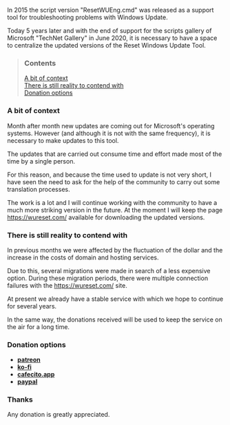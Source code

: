 In 2015 the script version "ResetWUEng.cmd" was released as a support tool for troubleshooting problems with Windows Update.

Today 5 years later and with the end of support for the scripts gallery of Microsoft "TechNet Gallery" in June 2020, it is necessary to have a space to centralize the updated versions of the Reset Windows Update Tool.


> ### Contents
>
> [A bit of context](#a-bit-of-context) <br />
> [There is still reality to contend with](#there-is-still-reality-to-contend-with) <br />
> [Donation options](#donation-options)


### A bit of context

Month after month new updates are coming out for Microsoft's operating systems. However (and although it is not with the same frequency), it is necessary to make updates to this tool.

The updates that are carried out consume time and effort made most of the time by a single person.

For this reason, and because the time used to update is not very short, I have seen the need to ask for the help of the community to carry out some translation processes.

The work is a lot and I will continue working with the community to have a much more striking version in the future. At the moment I will keep the page https://wureset.com/ available for downloading the updated versions.


### There is still reality to contend with

In previous months we were affected by the fluctuation of the dollar and the increase in the costs of domain and hosting services.

Due to this, several migrations were made in search of a less expensive option. During these migration periods, there were multiple connection failures with the https://wureset.com/ site.

At present we already have a stable service with which we hope to continue for several years.

In the same way, the donations received will be used to keep the service on the air for a long time.


### Donation options

- [**patreon**](https://www.patreon.com/imgil)
- [**ko-fi**](https://ko-fi.com/imgil)
- [**cafecito.app**](https://cafecito.app/imgil)
- [**paypal**](https://paypal.me/ManuelFGil)


### Thanks

Any donation is greatly appreciated.

